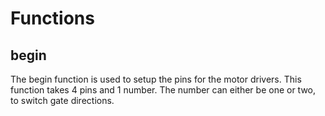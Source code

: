 # Functions

## begin

The begin function is used to setup the pins for the motor drivers.  This function takes 4 pins and 1 number.  The number can either be one or two, to switch gate directions.

